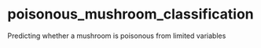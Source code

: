 # poisonous_mushroom_classification
Predicting whether a mushroom is poisonous from limited variables
